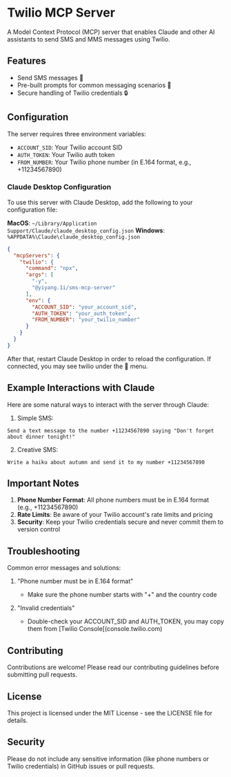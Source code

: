 # Twilio MCP Server

A Model Context Protocol (MCP) server that enables Claude and other AI assistants to send SMS and MMS messages using Twilio.

## Features

- Send SMS messages 📱
- Pre-built prompts for common messaging scenarios 📝
- Secure handling of Twilio credentials 🔒

## Configuration

The server requires three environment variables:

- `ACCOUNT_SID`: Your Twilio account SID
- `AUTH_TOKEN`: Your Twilio auth token
- `FROM_NUMBER`: Your Twilio phone number (in E.164 format, e.g., +11234567890)

### Claude Desktop Configuration

To use this server with Claude Desktop, add the following to your configuration file:

**MacOS**: `~/Library/Application Support/Claude/claude_desktop_config.json`
**Windows**: `%APPDATA%\Claude\claude_desktop_config.json`

```json
{
  "mcpServers": {
    "twilio": {
      "command": "npx",
      "args": [
        "-y",
        "@yiyang.1i/sms-mcp-server"
      ],
      "env": {
        "ACCOUNT_SID": "your_account_sid",
        "AUTH_TOKEN": "your_auth_token",
        "FROM_NUMBER": "your_twilio_number"
      }
    }
  }
}
```
After that, restart Claude Desktop in order to reload the configuration. 
If connected, you may see twilio under the 🔨 menu.

## Example Interactions with Claude

Here are some natural ways to interact with the server through Claude:

1. Simple SMS:
```
Send a text message to the number +11234567890 saying "Don't forget about dinner tonight!"
```

2. Creative SMS:
```
Write a haiku about autumn and send it to my number +11234567890
```

## Important Notes

1. **Phone Number Format**: All phone numbers must be in E.164 format (e.g., +11234567890)
2. **Rate Limits**: Be aware of your Twilio account's rate limits and pricing
3. **Security**: Keep your Twilio credentials secure and never commit them to version control

## Troubleshooting

Common error messages and solutions:

1. "Phone number must be in E.164 format"
   - Make sure the phone number starts with "+" and the country code

2. "Invalid credentials"
   - Double-check your ACCOUNT_SID and AUTH_TOKEN, you may copy them from [Twilio Console[(console.twilio.com)

## Contributing

Contributions are welcome! Please read our contributing guidelines before submitting pull requests.

## License

This project is licensed under the MIT License - see the LICENSE file for details.

## Security

Please do not include any sensitive information (like phone numbers or Twilio credentials) in GitHub issues or pull requests.